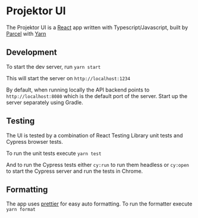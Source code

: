 # Projektor UI

The Projektor UI is a [React](https://reactjs.org/) app written with Typescript/Javascript,
built by [Parcel](https://parceljs.org/) with [Yarn](https://yarnpkg.com)

## Development

To start the dev server, run `yarn start`

This will start the server on `http://localhost:1234`

By default, when running locally the API backend points to `http://localhost:8080`
which is the default port of the server. Start up the server separately using Gradle.

## Testing

The UI is tested by a combination of React Testing Library unit tests
and Cypress browser tests.

To run the unit tests execute `yarn test`

And to run the Cypress tests either `cy:run` to run them headless or `cy:open` 
to start the Cypress server and run the tests in Chrome.

## Formatting

The app uses [prettier](https://prettier.io/) for easy auto formatting.
To run the formatter execute `yarn format`